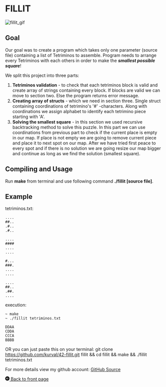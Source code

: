 # FILLIT

![fillit_gif](https://j.gifs.com/4Q3L2J.gif)  

## Goal

Our goal was to create a program which takes only one parameter (source file) containing a list of Tetriminos
to assemble. Program needs to arrange every Tetriminos with each others in order to make
the ***smallest possible square***!

We split this project into three parts:

1. **Tetriminos validation** - to check that each tetriminos block is valid and create array of strings containing every block. If blocks are valid we can move to section two. Else the program returns error message.
2. **Creating array of structs** - which we need in section three. Single struct containing coordinations of tetrimino's '#' -characters. Along with coordinations we assign alphabet to identify each tetrimino piece starting with 'A'.
3. **Solving the smallest square** - in this section we used recursive backtracking method to solve this puzzle. In this part we can use coordinations from previous part to check if the current place is empty in our map. If place is not empty we are going to remove current piece and place it to next spot on our map. After we have tried first peace to every spot and if there is no solution we are going resize our map bigger and continue as long as we find the solution (smallest square).

## Compiling and Usage

Run **make** from terminal and use following command **./fillit [source file]**.
## Example

tetriminos.txt:

```
....
##..
.#..
.#..

....
####
....
....

#...
###.
....
....

....
##..
.##.
....
```

execution:
```
~ make
~ ./fillit tetriminos.txt 

DDAA
CDDA
CCCA
BBBB
```
OR you can just paste this on your terminal: git clone https://github.com/kurval/42-fillit.git fillit && cd fillit && make && ./fillit tetriminos.txt  
  
For more details view my github account: 
<a href="https://github.com/kurval/42-fillit?raw=true" target="_blank">GitHub Source</a> 
  
<p>
<a href="https://kurval.github.io/" title="frontpage" class="text-decoration-none">
<svg width="1em" height="1em" viewBox="0 0 16 16" class="bi bi-arrow-left-circle-fill" fill="currentColor" xmlns="http://www.w3.org/2000/svg">
  <path fill-rule="evenodd" d="M16 8A8 8 0 1 1 0 8a8 8 0 0 1 16 0zm-4.5.5a.5.5 0 0 0 0-1H5.707l2.147-2.146a.5.5 0 1 0-.708-.708l-3 3a.5.5 0 0 0 0 .708l3 3a.5.5 0 0 0 .708-.708L5.707 8.5H11.5z"/>
</svg>
Back to front page
</a>
</p>
